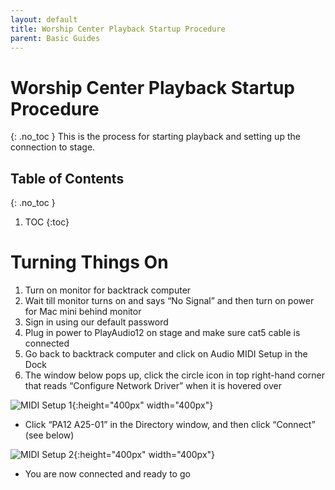 ```yaml
---
layout: default
title: Worship Center Playback Startup Procedure
parent: Basic Guides
---
```


# Worship Center Playback Startup Procedure
{: .no_toc }
This is the process for starting playback and setting up the connection to stage.

## Table of Contents
{: .no_toc }

1. TOC
{:toc}

# Turning Things On
1. Turn on monitor for backtrack computer
1. Wait till monitor turns on and says “No Signal” and then turn on power for Mac mini behind monitor
1. Sign in using our default password
1. Plug in power to PlayAudio12 on stage and make sure cat5 cable is connected
1. Go back to backtrack computer and click on Audio MIDI Setup in the Dock
1. The window below pops up, click the circle icon in top right-hand corner that reads “Configure Network Driver”  when it is hovered over

![MIDI Setup 1](/tech-help-docs/assets/images/basic-guides/startup/midi-setup-1.jpeg){:height="400px" width="400px"}

- Click “PA12 A25-01” in the Directory window, and then click “Connect” (see below)

![MIDI Setup 2](/tech-help-docs/assets/images/basic-guides/startup/midi-setup-2.jpeg){:height="400px" width="400px"}

- You are now connected and ready to go

